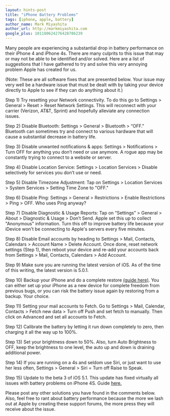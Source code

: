 ```yaml
---
layout: hints-post
title: "iPhone Battery Problems"
tags: [iphone, apple, battery]
author_name: Mark Miyashita
author_url: http://markmiyashita.com
google_plus: 101180624276428786239
---
```


Many people are experiencing a substantial drop in battery performance on their iPhone 4 and iPhone 4s. There are many culprits to this issue that may or may not be able to be identified and/or solved. Here are a list of suggestions that I have gathered to try and solve this very annoying problem Apple has created for us.

(Note: These are all software fixes that are presented below. Your issue may very well be a hardware issue that must be dealt with by taking your device directly to Apple to see if they can do anything about it.)

Step 1) Try resetting your Network connectivity. To do this go to Settings > General > Reset > Reset Network Settings. This will reconnect with your carrier (Verizon, AT&T, Sprint) and hopefully alleviate any connection issues.

Step 2) Disable Bluetooth: Settings > General > Bluetooth > “OFF." Bluetooth can sometimes try and connect to various hardware that will cause a substantial decrease in battery life.

Step 3) Disable unwanted notifications & apps: Settings > Notifications > Turn OFF for anything you don’t need or use anymore. A rogue app may be constantly trying to connect to a website or server.

Step 4) Disable Location Service: Settings > Location Services > Disable selectively for services you don’t use or need.

Step 5) Disable Timezone Adjustment: Tap on Settings > Location Services > System Services > Setting Time Zone to "OFF."

Step 6) Disable Ping: Settings > General > Restrictions > Enable Restrictions > Ping > OFF. Who uses Ping anyway?

Step 7) Disable Diagnostic & Usage Reports: Tap on “Settings” > General > About > Diagnostic & Usage > Don’t Send. Apple set this up to collect "Anonymous" information. Turn this off to improve battery life because your iDevice won't be connecting to Apple's servers every five minutes.

Step 8) Disable Email accounts by heading to Settings > Mail, Contacts, Calendars > Account Name > Delete Account. Once done, reset network settings (Step 1), then reboot your device and re-add your accounts back from Settings > Mail, Contacts, Calendars > Add Account.

Step 9) Make sure you are running the latest version of iOS. As of the time of this writing, the latest version is 5.0.1.

Step 10) Backup your iPhone and do a complete restore <a href="{{site.url}}/how-to-restore-your-iphone-ipod-touch-or-ipad/">(guide here)</a>. You can either set up your iPhone as a new device for complete freedom from previous bugs, or you can risk the battery issue again by restoring from a backup. Your choice.

Step 11) Setting your mail accounts to Fetch. Go to Settings > Mail, Calendar, Contacts > Fetch new data > Turn off Push and set fetch to manually. Then click on Advanced and set all accounts to Fetch.

Step 12) Calibrate the battery by letting it run down completely to zero, then charging it all the way up to 100%.

Step 13) Set your brightness down to 50%. Also, turn Auto Brightness to OFF, keep the brightness to one level, the auto up and down is draining additional power.

Step 14) If you are running on a 4s and seldom use Siri, or just want to use her less often, Settings > General > Siri = Turn off Raise to Speak.

Step 15) Update to the beta 3 of iOS 5.1. This update has fixed virtually all issues with battery problems on iPhone 4S. Guide <a href="{{site.url}}/how-to-update-iphone-4s-to-ios-5-1-beta-3/">here.</a>

Please post any other solutions you have found in the comments below. Also, feel free to rant about battery performance because the more we lash out at Apple by creating these support forums, the more press they will receive about the issue.


